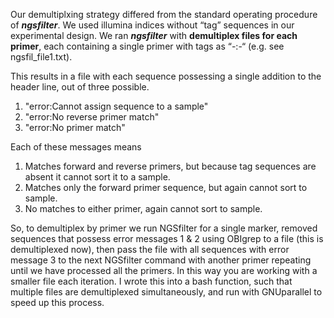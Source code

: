 Our demultiplxing strategy differed from the standard operating procedure of 
***ngsfilter***. We used illumina indices without “tag” sequences in our experimental 
design. We ran ***ngsfilter*** with __demultiplex files for each primer__, each containing
 a single primer with tags as “-:-“ (e.g. see ngsfil_file1.txt).

This results in a file with each sequence possessing a single addition to the 
header line, out of three possible.

1. "error:Cannot assign sequence to a sample"
2. "error:No reverse primer match"
3. "error:No primer match"

Each of these messages means

1. Matches forward and reverse primers, but because tag sequences are absent it
cannot sort it to a sample.
2. Matches only the forward primer sequence, but again cannot sort to sample.
3. No matches to either primer, again cannot sort to sample.

So, to demultiplex by primer we run NGSfilter for a single marker, removed 
sequences that possess error messages 1 & 2 using OBIgrep to a file 
(this is demultiplexed now), then pass the file with all sequences with error 
message 3 to the next NGSfilter command with another primer repeating until we 
have processed all the primers. In this way you are working with a smaller file 
each iteration. I wrote this into a bash function, such that multiple files are 
demultiplexed simultaneously, and run with GNUparallel to speed up this process.